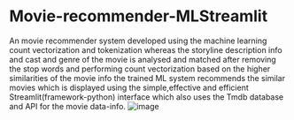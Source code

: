 ﻿# Movie-recommender-MLStreamlit
An movie recommender system developed using the machine learning count vectorization and tokenization whereas the storyline description info and cast and genre of the movie is analysed and matched after removing the stop words and performing count vectorization based on the higher similarities of the movie info the trained ML system recommends the similar movies which is displayed using the simple,effective and efficient Streamlit(framework-python) interface which also uses the Tmdb database and API for the movie data-info.
![image](https://github.com/VigneshV361/Movie-recommender-MLSreamlit/assets/131681696/d382e5fc-5ee8-4410-98fe-033168e06f28)

